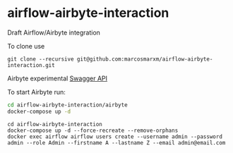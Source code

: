 # airflow-airbyte-interaction

Draft Airflow/Airbyte integration

To clone use
```
git clone --recursive git@github.com:marcosmarxm/airflow-airbyte-interaction.git
```

Airbyte experimental [Swagger API](https://petstore.swagger.io/?url=https://raw.githubusercontent.com/airbytehq/airbyte/master/airbyte-api/src/main/openapi/config.yaml&utm_content=buffer0a1ac&utm_medium=social&utm_source=linkedin.com&utm_campaign=buffer#/)

To start Airbyte run:
```bash
cd airflow-airbyte-interaction/airbyte 
docker-compose up -d
```

```
cd airflow-airbyte-interaction
docker-compose up -d --force-recreate --remove-orphans
docker exec airflow airflow users create --username admin --password admin --role Admin --firstname A --lastname Z --email admin@email.com
```
